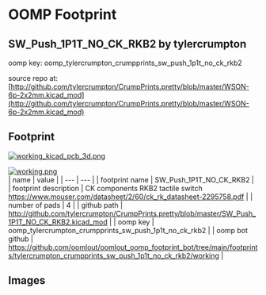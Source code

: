 # OOMP Footprint  
## SW_Push_1P1T_NO_CK_RKB2  by tylercrumpton  
  
oomp key: oomp_tylercrumpton_crumpprints_sw_push_1p1t_no_ck_rkb2  
  
source repo at: [http://github.com/tylercrumpton/CrumpPrints.pretty/blob/master/WSON-6p-2x2mm.kicad_mod](http://github.com/tylercrumpton/CrumpPrints.pretty/blob/master/WSON-6p-2x2mm.kicad_mod)  
## Footprint  
  
[![working_kicad_pcb_3d.png](working_kicad_pcb_3d_600.png)](working_kicad_pcb_3d.png)  
  
[![working.png](working_600.png)](working.png)  
| name | value | 
| --- | --- | 
| footprint name | SW_Push_1P1T_NO_CK_RKB2 | 
| footprint description | CK components RKB2 tactile switch https://www.mouser.com/datasheet/2/60/ck_rk_datasheet-2295758.pdf | 
| number of pads | 4 | 
| github path | http://github.com/tylercrumpton/CrumpPrints.pretty/blob/master/SW_Push_1P1T_NO_CK_RKB2.kicad_mod | 
| oomp key | oomp_tylercrumpton_crumpprints_sw_push_1p1t_no_ck_rkb2 | 
| oomp bot github | https://github.com/oomlout/oomlout_oomp_footprint_bot/tree/main/footprints/tylercrumpton_crumpprints_sw_push_1p1t_no_ck_rkb2/working | 
## Images  
